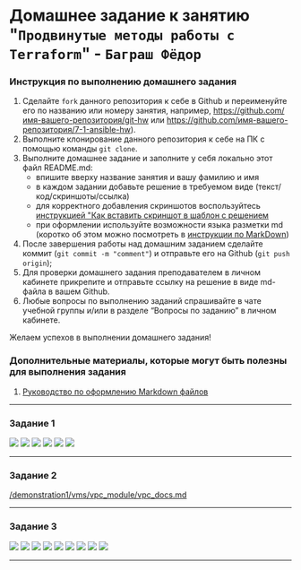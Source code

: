 # Домашнее задание к занятию "`Продвинутые методы работы с Terraform`" - `Баграш Фёдор`


### Инструкция по выполнению домашнего задания

   1. Сделайте `fork` данного репозитория к себе в Github и переименуйте его по названию или номеру занятия, например, https://github.com/имя-вашего-репозитория/git-hw или  https://github.com/имя-вашего-репозитория/7-1-ansible-hw).
   2. Выполните клонирование данного репозитория к себе на ПК с помощью команды `git clone`.
   3. Выполните домашнее задание и заполните у себя локально этот файл README.md:
      - впишите вверху название занятия и вашу фамилию и имя
      - в каждом задании добавьте решение в требуемом виде (текст/код/скриншоты/ссылка)
      - для корректного добавления скриншотов воспользуйтесь [инструкцией "Как вставить скриншот в шаблон с решением](https://github.com/netology-code/sys-pattern-homework/blob/main/screen-instruction.md) 
      - при оформлении используйте возможности языка разметки md (коротко об этом можно посмотреть в [инструкции  по MarkDown](https://github.com/netology-code/sys-pattern-homework/blob/main/md-instruction.md))
   4. После завершения работы над домашним заданием сделайте коммит (`git commit -m "comment"`) и отправьте его на Github (`git push origin`);
   5. Для проверки домашнего задания преподавателем в личном кабинете прикрепите и отправьте ссылку на решение в виде md-файла в вашем Github.
   6. Любые вопросы по выполнению заданий спрашивайте в чате учебной группы и/или в разделе “Вопросы по заданию” в личном кабинете.
   
Желаем успехов в выполнении домашнего задания!
   
### Дополнительные материалы, которые могут быть полезны для выполнения задания

1. [Руководство по оформлению Markdown файлов](https://gist.github.com/Jekins/2bf2d0638163f1294637#Code)

---

### Задание 1

![](https://github.com/tud777777/git_homework/blob/terraform-04/img/tsk1_1.png)
![](https://github.com/tud777777/git_homework/blob/terraform-04/img/tsk1_4.png)
![](https://github.com/tud777777/git_homework/blob/terraform-04/img/tsk1_2.png)
![](https://github.com/tud777777/git_homework/blob/terraform-04/img/tsk1_3.png)
![](https://github.com/tud777777/git_homework/blob/terraform-04/img/tsk1_5.png)
![](https://github.com/tud777777/git_homework/blob/terraform-04/img/tsk1_6.png)

---

### Задание 2

[/demonstration1/vms/vpc_module/vpc_docs.md](https://github.com/tud777777/git_homework/blob/terraform-04/demonstration1/vms/vpc_module/vpc_docs.md)

---

### Задание 3 

![](https://github.com/tud777777/git_homework/blob/terraform-04/img/tsk3_1.png)
![](https://github.com/tud777777/git_homework/blob/terraform-04/img/tsk3_2.png)
![](https://github.com/tud777777/git_homework/blob/terraform-04/img/tsk3_3.png)
![](https://github.com/tud777777/git_homework/blob/terraform-04/img/tsk3_5.png)
![](https://github.com/tud777777/git_homework/blob/terraform-04/img/tsk3_6.png)
![](https://github.com/tud777777/git_homework/blob/terraform-04/img/tsk3_7.png)
![](https://github.com/tud777777/git_homework/blob/terraform-04/img/tsk3_8.png)
![](https://github.com/tud777777/git_homework/blob/terraform-04/img/tsk3_9.png)
![](https://github.com/tud777777/git_homework/blob/terraform-04/img/tsk3_10.png)

---


